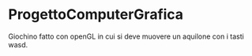 # ProgettoComputerGrafica
Giochino fatto con openGL in cui si deve muovere un aquilone con i tasti wasd.
